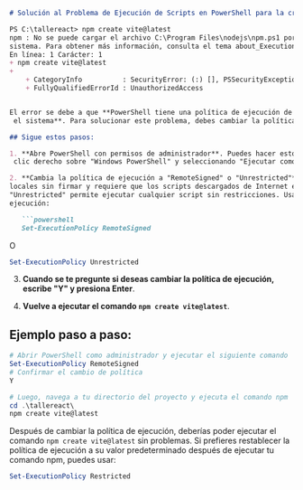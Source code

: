 ```markdown
# Solución al Problema de Ejecución de Scripts en PowerShell para la creación de Proyecto React con VITE

PS C:\tallereact> npm create vite@latest
npm : No se puede cargar el archivo C:\Program Files\nodejs\npm.ps1 porque la ejecución de scripts está deshabilitada en este
sistema. Para obtener más información, consulta el tema about_Execution_Policies en https:/go.microsoft.com/fwlink/?LinkID=135170.
En línea: 1 Carácter: 1
+ npm create vite@latest
+ 
    + CategoryInfo          : SecurityError: (:) [], PSSecurityException
    + FullyQualifiedErrorId : UnauthorizedAccess


El error se debe a que **PowerShell tiene una política de ejecución de scripts deshabilitada de manera predeterminada para proteger
 el sistema**. Para solucionar este problema, debes cambiar la política de ejecución de PowerShell.

## Sigue estos pasos:

1. **Abre PowerShell con permisos de administrador**. Puedes hacer esto buscando "PowerShell" en el menú de inicio, haciendo
 clic derecho sobre "Windows PowerShell" y seleccionando "Ejecutar como administrador".

2. **Cambia la política de ejecución a "RemoteSigned" o "Unrestricted"**. La política "RemoteSigned" permite ejecutar scripts
locales sin firmar y requiere que los scripts descargados de Internet estén firmados por un editor de confianza. La política
"Unrestricted" permite ejecutar cualquier script sin restricciones. Usa el siguiente comando para cambiar la política de
ejecución:

   ```powershell
   Set-ExecutionPolicy RemoteSigned
   ```

   O

   ```powershell
   Set-ExecutionPolicy Unrestricted
   ```

3. **Cuando se te pregunte si deseas cambiar la política de ejecución, escribe "Y" y presiona Enter**.

4. **Vuelve a ejecutar el comando `npm create vite@latest`**.

## Ejemplo paso a paso:

```powershell
# Abrir PowerShell como administrador y ejecutar el siguiente comando
Set-ExecutionPolicy RemoteSigned
# Confirmar el cambio de política
Y

# Luego, navega a tu directorio del proyecto y ejecuta el comando npm
cd .\tallereact\
npm create vite@latest
```

Después de cambiar la política de ejecución, deberías poder ejecutar el comando `npm create vite@latest` sin problemas. Si 
prefieres restablecer la política de ejecución a su valor predeterminado después de ejecutar tu comando npm, puedes usar:

```powershell
Set-ExecutionPolicy Restricted
```
```
